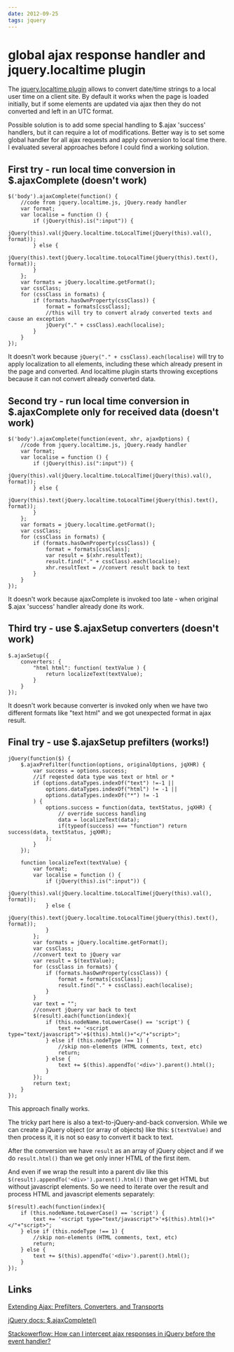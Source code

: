 ```yaml
---
date: 2012-09-25
tags: jquery
---
```

global ajax response handler and jquery.localtime plugin
============================================

The [jquery.localtime plugin](http://code.google.com/p/jquery-localtime) allows to convert date/time strings to a local user time on a client site.
By default it works when the page is loaded initially, but if some elements are updated via ajax then they do not converted and left in an UTC format.

Possible solution is to add some special handling to $.ajax 'success' handlers, but it can require a lot of modifications.
Better way is to set some global handler for all ajax requests and apply conversion to local time there.
I evaluated several approaches before I could find a working solution.

<!-- more -->
First try - run local time conversion in $.ajaxComplete (doesn't work)
---------------------------------------------

    $('body').ajaxComplete(function() {
        //code from jquery.localtime.js, jQuery.ready handler
        var format;
        var localise = function () {
            if (jQuery(this).is(":input")) {
                jQuery(this).val(jQuery.localtime.toLocalTime(jQuery(this).val(), format));
            } else {
                jQuery(this).text(jQuery.localtime.toLocalTime(jQuery(this).text(), format));
            }
        };
        var formats = jQuery.localtime.getFormat();
        var cssClass;
        for (cssClass in formats) {
            if (formats.hasOwnProperty(cssClass)) {
                format = formats[cssClass];
                //this will try to convert alrady converted texts and cause an exception
                jQuery("." + cssClass).each(localise);
            }
        }
    });

It doesn't work because `jQuery("." + cssClass).each(localise)` will try to apply localization to all elements, including these which already present in the page and converted. And localtime plugin starts throwing exceptions because it can not convert already converted data.

Second try - run local time conversion in $.ajaxComplete only for received data (doesn't work)
---------------------------------------------

    $('body').ajaxComplete(function(event, xhr, ajaxOptions) {
        //code from jquery.localtime.js, jQuery.ready handler
        var format;
        var localise = function () {
            if (jQuery(this).is(":input")) {
                jQuery(this).val(jQuery.localtime.toLocalTime(jQuery(this).val(), format));
            } else {
                jQuery(this).text(jQuery.localtime.toLocalTime(jQuery(this).text(), format));
            }
        };
        var formats = jQuery.localtime.getFormat();
        var cssClass;
        for (cssClass in formats) {
            if (formats.hasOwnProperty(cssClass)) {
                format = formats[cssClass];
                var result = $(xhr.resultText);
                result.find("." + cssClass).each(localise);
                xhr.resultText = //convert result back to text
            }
        }
    });

It doesn't work because ajaxComplete is invoked too late - when original $.ajax 'success' handler already done its work.

Third try - use $.ajaxSetup converters (doesn't work)
---------------------------------------------

    $.ajaxSetup({
        converters: {
            "html html": function( textValue ) {
                return localizeText(textValue);
            }
        }
    });

It doesn't work because converter is invoked only when we have two different formats like "text html" and we got unexpected format in ajax result.

Final try - use $.ajaxSetup prefilters (works!)
---------------------------------------------

    jQuery(function($) {
        $.ajaxPrefilter(function(options, originalOptions, jqXHR) {
            var success = options.success;
            //if reqested data type was text or html or *
            if (options.dataTypes.indexOf("text") !=-1 ||
                options.dataTypes.indexOf("html") != -1 ||
                options.dataTypes.indexOf("*") != -1
            ) {
                options.success = function(data, textStatus, jqXHR) {
                    // override success handling
                    data = localizeText(data);
                    if(typeof(success) === "function") return success(data, textStatus, jqXHR);
                };
            }
        });

        function localizeText(textValue) {
            var format;
            var localise = function () {
                if (jQuery(this).is(":input")) {
                    jQuery(this).val(jQuery.localtime.toLocalTime(jQuery(this).val(), format));
                } else {
                    jQuery(this).text(jQuery.localtime.toLocalTime(jQuery(this).text(), format));
                }
            };
            var formats = jQuery.localtime.getFormat();
            var cssClass;
            //convert text to jQuery var
            var result = $(textValue);
            for (cssClass in formats) {
                if (formats.hasOwnProperty(cssClass)) {
                    format = formats[cssClass];
                    result.find("." + cssClass).each(localise);
                }
            }
            var text = "";
            //convert jQuery var back to text
            $(result).each(function(index){
                if (this.nodeName.toLowerCase() == 'script') {
                    text += '<script type="text/javascript">'+$(this).html()+"</"+"script>";
                } else if (this.nodeType !== 1) {
                    //skip non-elements (HTML comments, text, etc)
                    return;
                } else {
                    text += $(this).appendTo('<div>').parent().html();
                }
            });
            return text;
        }
    });

This approach finally works.

The tricky part here is also a text-to-jQuery-and-back conversion.
While we can create a jQuery object (or array of objects) like this: `$(textValue)` and then process it, it is not so easy to convert it back to text.

After the conversion we have `result` as an array of jQuery object and if we do `result.html()` than we get only inner HTML of the first item.

And even if we wrap the result into a parent div like this `$(result).appendTo('<div>').parent().html()` than we get HTML but without javascript elements. So we need to iterate over the result and process HTML and javascript elements separately:

    $(result).each(function(index){
        if (this.nodeName.toLowerCase() == 'script') {
            text += '<script type="text/javascript">'+$(this).html()+"</"+"script>";
        } else if (this.nodeType !== 1) {
            //skip non-elements (HTML comments, text, etc)
            return;
        } else {
            text += $(this).appendTo('<div>').parent().html();
        }
    });


Links
-------------------
[Extending Ajax: Prefilters, Converters, and Transports](http://api.jquery.com/extending-ajax/)

[jQuery docs: $.ajaxComplete()](http://api.jquery.com/ajaxComplete/)

[Stackowerflow: How can I intercept ajax responses in jQuery before the event handler?](http://stackoverflow.com/questions/7256207/how-can-i-intercept-ajax-responses-in-jquery-before-the-event-handler)
